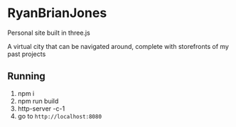 # RyanBrianJones
Personal site built in three.js

A virtual city that can be navigated around, complete with storefronts of my past projects

## Running
1. npm i
2. npm run build
3. http-server -c-1
4. go to `http://localhost:8080`
